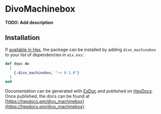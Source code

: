 # DivoMachinebox

**TODO: Add description**

## Installation

If [available in Hex](https://hex.pm/docs/publish), the package can be installed
by adding `divo_machinebox` to your list of dependencies in `mix.exs`:

```elixir
def deps do
  [
    {:divo_machinebox, "~> 0.1.0"}
  ]
end
```

Documentation can be generated with [ExDoc](https://github.com/elixir-lang/ex_doc)
and published on [HexDocs](https://hexdocs.pm). Once published, the docs can
be found at [https://hexdocs.pm/divo_machinebox](https://hexdocs.pm/divo_machinebox).

